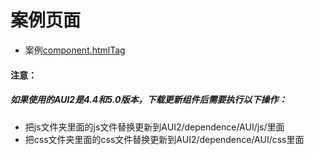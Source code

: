 # 案例页面 
 - 案例[component.htmlTag](https://pc.awebide.com/#/htmlTag/Demo/Component/htmlTag?title=HTML%E6%A0%87%E7%AD%BE&pageId=htmlTag)


#### 注意：
##### 如果使用的AUI2是4.4和5.0版本，下载更新组件后需要执行以下操作：
- 把js文件夹里面的js文件替换更新到AUI2/dependence/AUI/js/里面
- 把css文件夹里面的css文件替换更新到AUI2/dependence/AUI/css里面